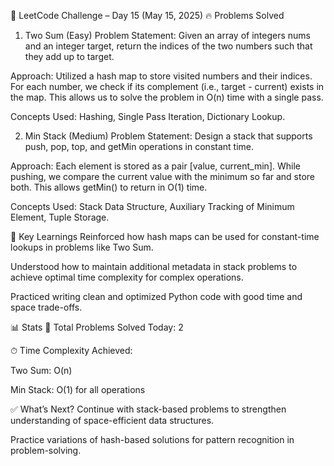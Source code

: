 📅 LeetCode Challenge – Day 15 (May 15, 2025)
🔥 Problems Solved
1. Two Sum (Easy)
Problem Statement:
Given an array of integers nums and an integer target, return the indices of the two numbers such that they add up to target.

Approach:
Utilized a hash map to store visited numbers and their indices. For each number, we check if its complement (i.e., target - current) exists in the map. This allows us to solve the problem in O(n) time with a single pass.

Concepts Used: Hashing, Single Pass Iteration, Dictionary Lookup.

2. Min Stack (Medium)
Problem Statement:
Design a stack that supports push, pop, top, and getMin operations in constant time.

Approach:
Each element is stored as a pair [value, current_min]. While pushing, we compare the current value with the minimum so far and store both. This allows getMin() to return in O(1) time.

Concepts Used: Stack Data Structure, Auxiliary Tracking of Minimum Element, Tuple Storage.

🧠 Key Learnings
Reinforced how hash maps can be used for constant-time lookups in problems like Two Sum.

Understood how to maintain additional metadata in stack problems to achieve optimal time complexity for complex operations.

Practiced writing clean and optimized Python code with good time and space trade-offs.

📊 Stats
🧩 Total Problems Solved Today: 2

⏱ Time Complexity Achieved:

Two Sum: O(n)

Min Stack: O(1) for all operations

✅ What’s Next?
Continue with stack-based problems to strengthen understanding of space-efficient data structures.

Practice variations of hash-based solutions for pattern recognition in problem-solving.
